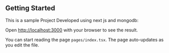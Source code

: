

## Getting Started

This is a sample Project Developed using next js and mongodb:

Open [http://localhost:3000](http://localhost:3000) with your browser to see the result.

You can start reading the page `pages/index.tsx`. The page auto-updates as you edit the file.

